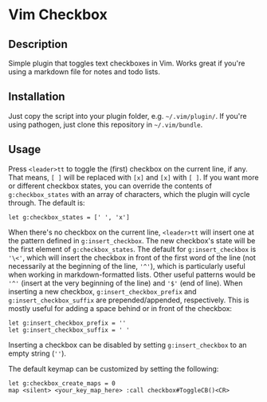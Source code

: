 

Vim Checkbox
============


Description
-----------

Simple plugin that toggles text checkboxes in Vim. Works great if you're using
a markdown file for notes and todo lists.


Installation
------------

Just copy the script into your plugin folder, e.g. `~/.vim/plugin/`. If you're
using pathogen, just clone this repository in `~/.vim/bundle`.


Usage
-----

Press `<leader>tt` to toggle the (first) checkbox on the current
line, if any. That means, `[ ]` will be replaced with `[x]` and `[x]` with
`[ ]`. If you want more or different checkbox states, you can override the
contents of `g:checkbox_states` with an array of characters, which the plugin
will cycle through. The default is:

    let g:checkbox_states = [' ', 'x']

When there's no checkbox on the current line, `<leader>tt` will insert one
at the pattern defined in `g:insert_checkbox`. The new checkbox's state will
be the first element of `g:checkbox_states`. The default for `g:insert_checkbox`
is `'\<'`, which will insert the checkbox in front of the first word of the
line (not necessarily at the beginning of the line, `'^'`), which is
particularly useful when working in markdown-formatted lists. Other useful
patterns would be `'^'` (insert at the very beginning of the line) and `'$'` (end
of line). When inserting a new checkbox, `g:insert_checkbox_prefix` and
`g:insert_checkbox_suffix` are prepended/appended, respectively. This is mostly
useful for adding a space behind or in front of the checkbox:

    let g:insert_checkbox_prefix = ''
    let g:insert_checkbox_suffix = ' '

Inserting a checkbox can be disabled by setting `g:insert_checkbox` to an
empty string (`''`).

The default keymap can be customized by setting the following:

    let g:checkbox_create_maps = 0
    map <silent> <your_key_map_here> :call checkbox#ToggleCB()<CR>
